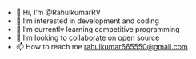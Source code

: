 - 👋 Hi, I’m @RahulkumarRV
- 👀 I’m interested in development and coding
- 🌱 I’m currently learning competitive programming
- 💞️ I’m looking to collaborate on open source
- 📫 How to reach me rahulkumar665550@gmail.com

<!---
RahulkumarRV/RahulkumarRV is a ✨ special ✨ repository because its `README.md` (this file) appears on your GitHub profile.
You can click the Preview link to take a look at your changes.
--->
